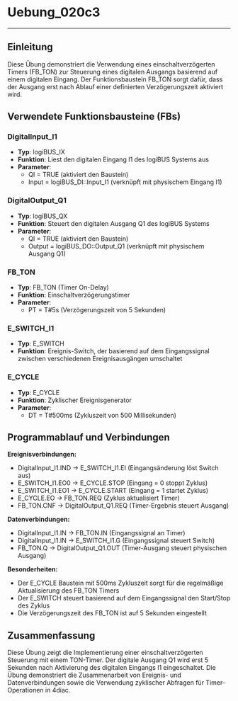 # Uebung_020c3

* * * * * * * * * *

## Einleitung
Diese Übung demonstriert die Verwendung eines einschaltverzögerten Timers (FB_TON) zur Steuerung eines digitalen Ausgangs basierend auf einem digitalen Eingang. Der Funktionsbaustein FB_TON sorgt dafür, dass der Ausgang erst nach Ablauf einer definierten Verzögerungszeit aktiviert wird.

## Verwendete Funktionsbausteine (FBs)

### DigitalInput_I1
- **Typ**: logiBUS_IX
- **Funktion**: Liest den digitalen Eingang I1 des logiBUS Systems aus
- **Parameter**: 
  - QI = TRUE (aktiviert den Baustein)
  - Input = logiBUS_DI::Input_I1 (verknüpft mit physischem Eingang I1)

### DigitalOutput_Q1
- **Typ**: logiBUS_QX
- **Funktion**: Steuert den digitalen Ausgang Q1 des logiBUS Systems
- **Parameter**:
  - QI = TRUE (aktiviert den Baustein)
  - Output = logiBUS_DO::Output_Q1 (verknüpft mit physischem Ausgang Q1)

### FB_TON
- **Typ**: FB_TON (Timer On-Delay)
- **Funktion**: Einschaltverzögerungstimer
- **Parameter**:
  - PT = T#5s (Verzögerungszeit von 5 Sekunden)

### E_SWITCH_I1
- **Typ**: E_SWITCH
- **Funktion**: Ereignis-Switch, der basierend auf dem Eingangssignal zwischen verschiedenen Ereignisausgängen umschaltet

### E_CYCLE
- **Typ**: E_CYCLE
- **Funktion**: Zyklischer Ereignisgenerator
- **Parameter**:
  - DT = T#500ms (Zykluszeit von 500 Millisekunden)

## Programmablauf und Verbindungen

**Ereignisverbindungen:**
- DigitalInput_I1.IND → E_SWITCH_I1.EI (Eingangsänderung löst Switch aus)
- E_SWITCH_I1.EO0 → E_CYCLE.STOP (Eingang = 0 stoppt Zyklus)
- E_SWITCH_I1.EO1 → E_CYCLE.START (Eingang = 1 startet Zyklus)
- E_CYCLE.EO → FB_TON.REQ (Zyklus aktualisiert Timer)
- FB_TON.CNF → DigitalOutput_Q1.REQ (Timer-Ergebnis steuert Ausgang)

**Datenverbindungen:**
- DigitalInput_I1.IN → FB_TON.IN (Eingangssignal an Timer)
- DigitalInput_I1.IN → E_SWITCH_I1.G (Eingangssignal steuert Switch)
- FB_TON.Q → DigitalOutput_Q1.OUT (Timer-Ausgang steuert physischen Ausgang)

**Besonderheiten:**
- Der E_CYCLE Baustein mit 500ms Zykluszeit sorgt für die regelmäßige Aktualisierung des FB_TON Timers
- Der E_SWITCH steuert basierend auf dem Eingangssignal den Start/Stop des Zyklus
- Die Verzögerungszeit des FB_TON ist auf 5 Sekunden eingestellt

## Zusammenfassung
Diese Übung zeigt die Implementierung einer einschaltverzögerten Steuerung mit einem TON-Timer. Der digitale Ausgang Q1 wird erst 5 Sekunden nach Aktivierung des digitalen Eingangs I1 eingeschaltet. Die Übung demonstriert die Zusammenarbeit von Ereignis- und Datenverbindungen sowie die Verwendung zyklischer Abfragen für Timer-Operationen in 4diac.